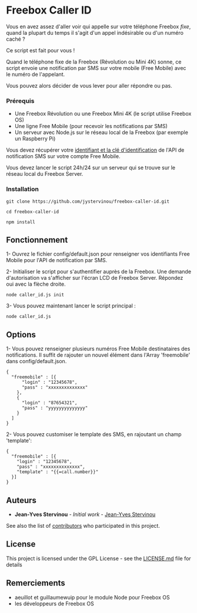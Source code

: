 # Freebox Caller ID

Vous en avez assez d'aller voir qui appelle sur votre téléphone Freebox *fixe*, quand la plupart du temps il s'agit d'un appel indésirable ou d'un numéro caché ?

Ce script est fait pour vous !

Quand le téléphone fixe de la Freebox (Révolution ou Mini 4K) sonne, ce script envoie une notification par SMS sur votre mobile (Free Mobile) avec le numéro de l'appelant.

Vous pouvez alors décider de vous lever pour aller répondre ou pas.

### Prérequis

* Une Freebox Révolution ou une Freebox Mini 4K (le script utilise Freebox OS)
* Une ligne Free Mobile (pour recevoir les notifications par SMS)
* Un serveur avec Node.js sur le réseau local de la Freebox (par exemple un Raspberry Pi)

Vous devez récupérer votre [identifiant et la clé d'identification](http://www.universfreebox.com/article/26337/Nouveau-Free-Mobile-lance-un-systeme-de-notification-SMS-pour-vos-appareils-connectes) de l'API de notification SMS sur votre compte Free Mobile.

Vous devez lancer le script 24h/24 sur un serveur qui se trouve sur le réseau local du Freebox Server.

### Installation

```
git clone https://github.com/jystervinou/freebox-caller-id.git

cd freebox-caller-id

npm install
```

## Fonctionnement

1- Ouvrez le fichier config/default.json pour renseigner vos identifiants Free Mobile pour l'API de notification par SMS.

2- Initialiser le script pour s'authentifier auprès de la Freebox. Une demande d'autorisation va s'afficher sur l'écran LCD de Freebox Server. Répondez oui avec la flèche droite.

```
node caller_id.js init
```

3- Vous pouvez maintenant lancer le script principal :

```
node caller_id.js
```

## Options

1- Vous pouvez renseigner plusieurs numéros Free Mobile destinataires des notifications. Il suffit de rajouter un nouvel élément dans l'Array 'freemobile' dans config/default.json.

```
{
  "freemobile" : [{
      "login" : "12345678",
      "pass" : "xxxxxxxxxxxxxx"
    },
    {
      "login" : "87654321",
      "pass" : "yyyyyyyyyyyyyy"
    }
  ]
}
```

2- Vous pouvez customiser le template des SMS, en rajoutant un champ 'template':

```
{
  "freemobile" : [{
    "login" : "12345678",
    "pass" : "xxxxxxxxxxxxxx",
    "template" : "{{=call.number}}"
  }]
}
```

## Auteurs

* **Jean-Yves Stervinou** - *Initial work* - [Jean-Yves Stervinou](https://github.com/jystervinou)

See also the list of [contributors](https://github.com/your/project/contributors) who participated in this project.

## License

This project is licensed under the GPL License - see the [LICENSE.md](LICENSE.md) file for details

## Remerciements

* aeuillot et guillaumewuip pour le module Node pour Freebox OS
* les développeurs de Freebox OS

